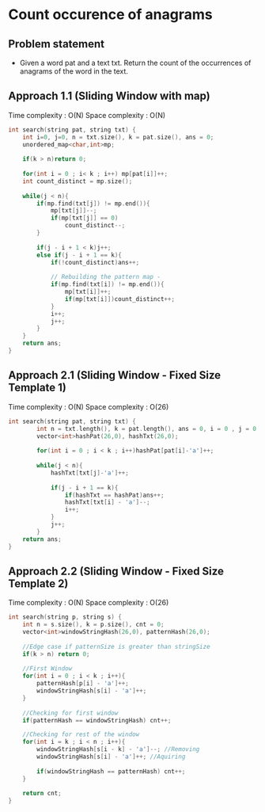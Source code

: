# Count occurence of anagrams

## Problem statement

- Given a word pat and a text txt. Return the count of the occurrences of anagrams of the word in the text.

## Approach 1.1 (Sliding Window with map)

Time complexity : O(N)
Space complexity : O(N)

```cpp
int search(string pat, string txt) {
    int i=0, j=0, n = txt.size(), k = pat.size(), ans = 0;
    unordered_map<char,int>mp;
    
    if(k > n)return 0;
    
    for(int i = 0 ; i< k ; i++) mp[pat[i]]++;
    int count_distinct = mp.size();
    
    while(j < n){
        if(mp.find(txt[j]) != mp.end()){
            mp[txt[j]]--;
            if(mp[txt[j]] == 0)
                count_distinct--;
        }
        
        if(j - i + 1 < k)j++;
        else if(j - i + 1 == k){
            if(!count_distinct)ans++;
    
            // Rebuilding the pattern map - 
            if(mp.find(txt[i]) != mp.end()){
                mp[txt[i]]++;
                if(mp[txt[i]])count_distinct++;
            }
            i++;
            j++;
        }
    }
    return ans; 
}
```

## Approach 2.1 (Sliding Window - Fixed Size Template 1)

Time complexity : O(N)
Space complexity : O(26)

```cpp
int search(string pat, string txt) {
        int n = txt.length(), k = pat.length(), ans = 0, i = 0 , j = 0;; 
        vector<int>hashPat(26,0), hashTxt(26,0);
        
        for(int i = 0 ; i < k ; i++)hashPat[pat[i]-'a']++;
        
        while(j < n){ 
            hashTxt[txt[j]-'a']++;
            
            if(j - i + 1 == k){
                if(hashTxt == hashPat)ans++;
                hashTxt[txt[i] - 'a']--;
                i++;
            }
            j++;
        }
    return ans;
}
```

## Approach 2.2 (Sliding Window - Fixed Size Template 2)

Time complexity : O(N)
Space complexity : O(26)

```cpp
int search(string p, string s) {
    int n = s.size(), k = p.size(), cnt = 0;
    vector<int>windowStringHash(26,0), patternHash(26,0);
    
    //Edge case if patternSize is greater than stringSize
    if(k > n) return 0;
    
    //First Window
    for(int i = 0 ; i < k ; i++){
        patternHash[p[i] - 'a']++;
        windowStringHash[s[i] - 'a']++;
    }
    
    //Checking for first window 
    if(patternHash == windowStringHash) cnt++;

    //Checking for rest of the window
    for(int i = k ; i < n ; i++){
        windowStringHash[s[i - k] - 'a']--; //Removing 
        windowStringHash[s[i] - 'a']++; //Aquiring
        
        if(windowStringHash == patternHash) cnt++;
    }
    
    return cnt;
}
```